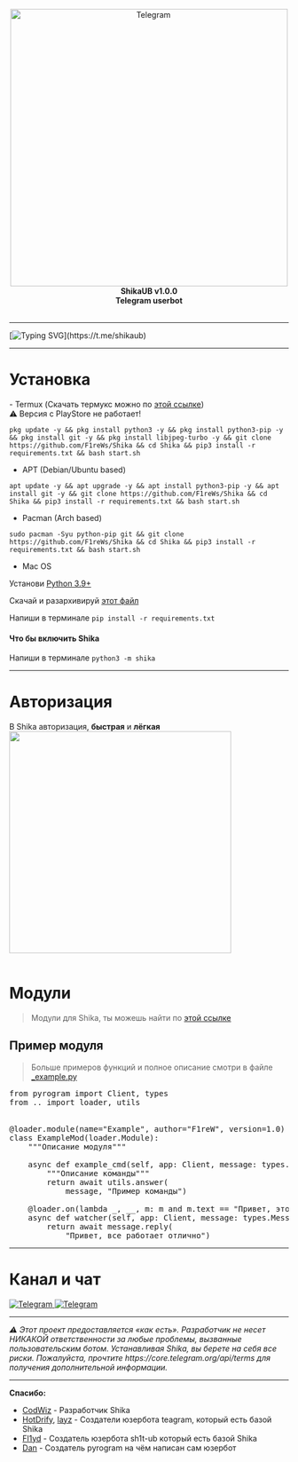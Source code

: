 <p align="center">
    </a>
    <img alt="Telegram" width="500px" src="https://api.f1rew.me/file/shika_logo.jpg">
    <br>
    <b>ShikaUB v1.0.0</b>
    <br>
    <b>Telegram userbot</b>
<br><br>

</p>
<hr>

[![Typing SVG](https://readme-typing-svg.herokuapp.com?color=%2336BCF7&lines=The+best+telegram+userbot.)](https://t.me/shikaub)
<hr>

<h1>Установка</h1>
- Termux (Скачать термукс можно по <a href="https://f-droid.org/repo/com.termux_118.apk">этой ссылке</a>)<br>⚠️ Версия с PlayStore не работает!

```
pkg update -y && pkg install python3 -y && pkg install python3-pip -y && pkg install git -y && pkg install libjpeg-turbo -y && git clone https://github.com/F1reWs/Shika && cd Shika && pip3 install -r requirements.txt && bash start.sh
```

- APT (Debian/Ubuntu based)

```
apt update -y && apt upgrade -y && apt install python3-pip -y && apt install git -y && git clone https://github.com/F1reWs/Shika && cd Shika && pip3 install -r requirements.txt && bash start.sh
```

- Pacman (Arch based)

```
sudo pacman -Syu python-pip git && git clone https://github.com/F1reWs/Shika && cd Shika && pip3 install -r requirements.txt && bash start.sh
```


- Mac OS

Установи <a href="https://www.python.org/downloads/">Python 3.9+</a>

Скачай и разархивируй <a href="https://github.com/F1reWs/Shika/archive/refs/heads/main.zip">этот файл</a>

Напиши в терминале `pip install -r requirements.txt`

<h4>Что бы включить Shika</h3>

Напиши в терминале `python3 -m shika`
<hr>

<h1>Авторизация</h1>
В Shika авторизация, <b>быстрая</b> и <b>лёгкая</b>
<table>
   <img src="https://api.f1rew.me/file/shika_install.gif" height="400" align="middle">
</table>

<h1>Модули</h1>

> Модули для Shika, ты можешь найти по <a href="https://t.me/shika_chat/12">этой ссылке</a>

<h2>Пример модуля</h2>

> Больше примеров функций и полное описание смотри в файле <a href="./shika/modules/_example.py">_example.py</a>

<pre lang="python">
from pyrogram import Client, types
from .. import loader, utils


@loader.module(name="Example", author="F1reW", version=1.0)
class ExampleMod(loader.Module):
    """Описание модуля"""

    async def example_cmd(self, app: Client, message: types.Message):
        """Описание команды"""
        return await utils.answer(
            message, "Пример команды")

    @loader.on(lambda _, __, m: m and m.text == "Привет, это проверка вотчера")
    async def watcher(self, app: Client, message: types.Message):
        return await message.reply(
            "Привет, все работает отлично")
</pre>

<hr>
<h1>Канал и чат</h1>
<a href="https://t.me/shikaub">
<img alt="Telegram" src="https://img.shields.io/badge/Telegram_Channel-0a0a0a?style=for-the-badge&logo=telegram">
</a>
<a href="https://t.me/shika_chat">
<img alt="Telegram" src="https://img.shields.io/badge/Telegram_Chat-0a0a0a?style=for-the-badge&logo=telegram">
</a>
<br>
<hr>
<i>⚠️ Этот проект предоставляется «как есть». Разработчик не несет НИКАКОЙ ответственности за любые проблемы, вызванные пользовательским ботом. Устанавливая Shika, вы берете на себя все риски. Пожалуйста, прочтите https://core.telegram.org/api/terms для получения дополнительной информации.</i>
<br>
<hr> 
<b>Спасибо:</b>

<ul>
    <li><a href="https://github.com/Codwizer">CodWiz</a> - Разработчик Shika</li>
    <li><a href="https://t.me/y9hotdrify">HotDrify</a>, <a href="https://t.me/itzlayz">layz</a> - Создатели юзербота teagram, который есть базой Shika</li>
    <li><a href="https://t.me/Fl1yd">Fl1yd</a> - Создатель юзербота sh1t-ub который есть базой Shika</li>
    <li><a href="https://github.com/delivrance">Dan</a> - Создатель pyrogram на чём написан сам юзербот</li>
</ul>
